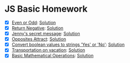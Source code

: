 # JS Basic Homework

- [x] [Even or Odd](https://www.codewars.com/kata/even-or-odd): [Solution](https://www.codewars.com/kata/reviews/5425fedf430ca265ea00033e/groups/5d975ff3e1cd9d00016ccde4)
- [x] [Return Negative](https://www.codewars.com/kata/return-negative): [Solution]([#link](https://www.codewars.com/kata/reviews/556b81de1f97c84309000179/groups/5e7a1d9e6b46c000012c35c0))
- [x] [Jenny's secret message](https://www.codewars.com/kata/jennys-secret-message): [Solution]([#link](https://www.codewars.com/kata/reviews/552253df667a8dbf76000447/groups/55225935e1be1e4623000414))
- [x] [Opposites Attract](https://www.codewars.com/kata/opposites-attract): [Solution]([#link](https://www.codewars.com/kata/reviews/555086ff587c4e3a7e000095/groups/555092a431c6f4a57e000062))
- [x] [Convert boolean values to strings 'Yes' or 'No'](https://www.codewars.com/kata/convert-boolean-values-to-strings-yes-or-no): [Solution](https://www.codewars.com/kata/reviews/54a59ef00c96357db90000e9/groups/54a6c5f1478d8e4daa000aac)
- [x] [Transportation on vacation](https://www.codewars.com/kata/transportation-on-vacation): [Solution](https://www.codewars.com/kata/568d0dd208ee69389d000016/solutions/javascript/me/best_practice)
- [x] [Basic Mathematical Operations](https://www.codewars.com/kata/basic-mathematical-operations): [Solution](https://www.codewars.com/kata/reviews/57357409555270d3f000001b/groups/573ad98affc3d1bf6000065b)